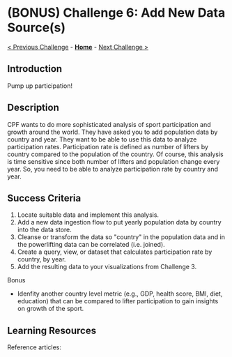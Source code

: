# (BONUS) Challenge 6: Add New Data Source(s)

[< Previous Challenge](./05-data-masking.md) - **[Home](../README.md)** - [Next Challenge >](./07-ml.md)

## Introduction
Pump up participation! 

## Description
CPF wants to do more sophisticated analysis of sport participation and growth around the world.  They have asked you to add population data by country and year.  They want to be able to use this data to analyze participation rates.  Participation rate is defined as number of lifters by country compared to the population of the country.  Of course, this analysis is time sensitive since both number of lifters and population change every year.  So, you need to be able to analyze participation rate by country and year.


## Success Criteria
1. Locate suitable data and implement this analysis.
2. Add a new data ingestion flow to put yearly population data by country into the data store.
3. Cleanse or transform the data so "country" in the population data and in the powerlifting data can be correlated (i.e. joined).
4. Create a query, view, or dataset that calculates participation rate by country, by year.
5. Add the resulting data to your visualizations from Challenge 3.

Bonus
- Idenfity another country level metric (e.g., GDP, health score, BMI, diet, education) that can be compared to lifter participation to gain insights on growth of the sport.

## Learning Resources
Reference articles:
